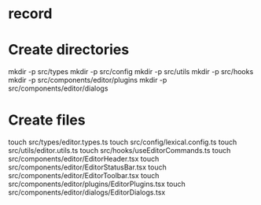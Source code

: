 # record
# Create directories
mkdir -p src/types
mkdir -p src/config
mkdir -p src/utils
mkdir -p src/hooks
mkdir -p src/components/editor/plugins
mkdir -p src/components/editor/dialogs

# Create files
touch src/types/editor.types.ts
touch src/config/lexical.config.ts
touch src/utils/editor.utils.ts
touch src/hooks/useEditorCommands.ts
touch src/components/editor/EditorHeader.tsx
touch src/components/editor/EditorStatusBar.tsx
touch src/components/editor/EditorToolbar.tsx
touch src/components/editor/plugins/EditorPlugins.tsx
touch src/components/editor/dialogs/EditorDialogs.tsx